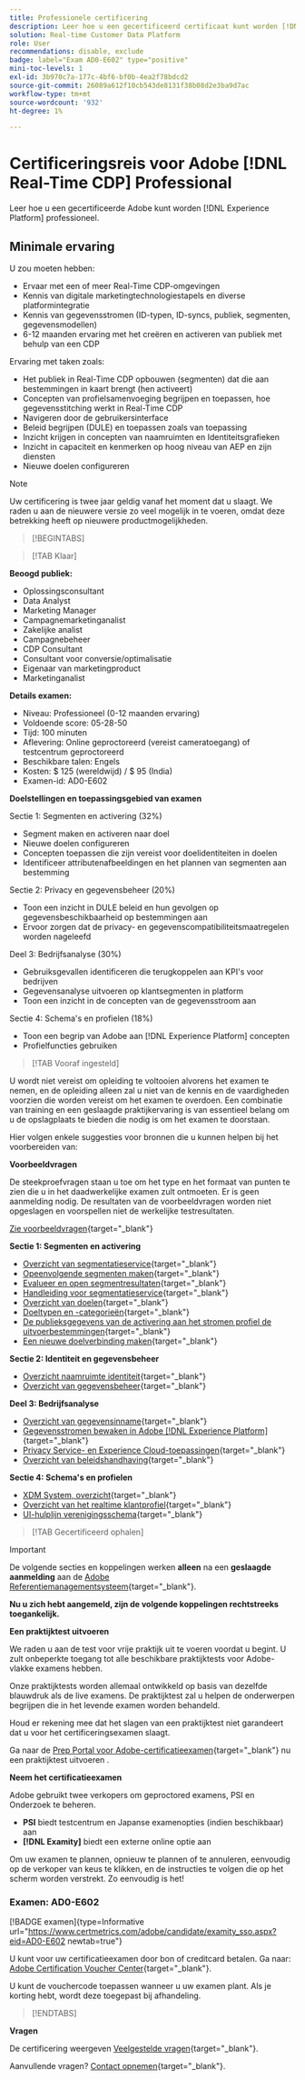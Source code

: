 ```yaml
---
title: Professionele certificering
description: Leer hoe u een gecertificeerd certificaat kunt worden [!DNL Experience Platform] Professioneel in [!DNL Real-Time Customer Data Platform]
solution: Real-time Customer Data Platform
role: User
recommendations: disable, exclude
badge: label="Exam AD0-E602" type="positive"
mini-toc-levels: 1
exl-id: 3b970c7a-177c-4bf6-bf0b-4ea2f78bdcd2
source-git-commit: 26089a612f10cb543de8131f38b08d2e3ba9d7ac
workflow-type: tm+mt
source-wordcount: '932'
ht-degree: 1%

---
```


# Certificeringsreis voor Adobe [!DNL Real-Time CDP] Professional

Leer hoe u een gecertificeerde Adobe kunt worden [!DNL Experience Platform] professioneel.

## Minimale ervaring

U zou moeten hebben:

* Ervaar met een of meer Real-Time CDP-omgevingen
* Kennis van digitale marketingtechnologiestapels en diverse platformintegratie
* Kennis van gegevensstromen (ID-typen, ID-syncs, publiek, segmenten, gegevensmodellen)
* 6-12 maanden ervaring met het creëren en activeren van publiek met behulp van een CDP

Ervaring met taken zoals:

* Het publiek in Real-Time CDP opbouwen (segmenten) dat die aan bestemmingen in kaart brengt (hen activeert)
* Concepten van profielsamenvoeging begrijpen en toepassen, hoe gegevensstitching werkt in Real-Time CDP
* Navigeren door de gebruikersinterface
* Beleid begrijpen (DULE) en toepassen zoals van toepassing
* Inzicht krijgen in concepten van naamruimten en Identiteitsgrafieken
* Inzicht in capaciteit en kenmerken op hoog niveau van AEP en zijn diensten
* Nieuwe doelen configureren

>[!NOTE]
>
>Uw certificering is twee jaar geldig vanaf het moment dat u slaagt. We raden u aan de nieuwere versie zo veel mogelijk in te voeren, omdat deze betrekking heeft op nieuwere productmogelijkheden.

>[!BEGINTABS]

>[!TAB Klaar]

**Beoogd publiek:**

* Oplossingsconsultant
* Data Analyst
* Marketing Manager
* Campagnemarketinganalist
* Zakelijke analist
* Campagnebeheer
* CDP Consultant
* Consultant voor conversie/optimalisatie
* Eigenaar van marketingproduct
* Marketinganalist

**Details examen:**

* Niveau: Professioneel (0-12 maanden ervaring)
* Voldoende score: 05-28-50
* Tijd: 100 minuten
* Aflevering: Online geproctoreerd (vereist cameratoegang) of testcentrum geproctoreerd
* Beschikbare talen: Engels
* Kosten: $ 125 (wereldwijd) / $ 95 (India)
* Examen-id: AD0-E602

**Doelstellingen en toepassingsgebied van examen**

Sectie 1: Segmenten en activering (32%)

* Segment maken en activeren naar doel
* Nieuwe doelen configureren
* Concepten toepassen die zijn vereist voor doelidentiteiten in doelen
* Identificeer attributenafbeeldingen en het plannen van segmenten aan bestemming

Sectie 2: Privacy en gegevensbeheer (20%)

* Toon een inzicht in DULE beleid en hun gevolgen op gegevensbeschikbaarheid op bestemmingen aan
* Ervoor zorgen dat de privacy- en gegevenscompatibiliteitsmaatregelen worden nageleefd

Deel 3: Bedrijfsanalyse (30%)

* Gebruiksgevallen identificeren die terugkoppelen aan KPI&#39;s voor bedrijven
* Gegevensanalyse uitvoeren op klantsegmenten in platform
* Toon een inzicht in de concepten van de gegevensstroom aan

Sectie 4: Schema&#39;s en profielen (18%)

* Toon een begrip van Adobe aan [!DNL Experience Platform] concepten
* Profielfuncties gebruiken

>[!TAB Vooraf ingesteld]

U wordt niet vereist om opleiding te voltooien alvorens het examen te nemen, en de opleiding alleen zal u niet van de kennis en de vaardigheden voorzien die worden vereist om het examen te overdoen. Een combinatie van training en een geslaagde praktijkervaring is van essentieel belang om u de opslagplaats te bieden die nodig is om het examen te doorstaan.

Hier volgen enkele suggesties voor bronnen die u kunnen helpen bij het voorbereiden van:

**Voorbeeldvragen**

De steekproefvragen staan u toe om het type en het formaat van punten te zien die u in het daadwerkelijke examen zult ontmoeten. Er is geen aanmelding nodig. De resultaten van de voorbeeldvragen worden niet opgeslagen en voorspellen niet de werkelijke testresultaten.

[Zie voorbeeldvragen](https://scorpion.caveon.com/launchpad/ad3-e602-adobe-real-time-cdp-business-practitioner-professional-sample-questions){target="_blank"}

**Sectie 1: Segmenten en activering**

* [Overzicht van segmentatieservice](https://experienceleague.adobe.com/docs/experience-platform/segmentation/home.html?lang=en){target="_blank"}
* [Opeenvolgende segmenten maken](https://experienceleague.adobe.com/docs/platform-learn/tutorials/segments/create-sequential-segments.html?lang=en){target="_blank"}
* [Evalueer en open segmentresultaten](https://experienceleague.adobe.com/docs/experience-platform/segmentation/tutorials/evaluate-a-segment.html?lang=en){target="_blank"}
* [Handleiding voor segmentatieservice](https://experienceleague.adobe.com/docs/experience-platform/segmentation/ui/overview.html?lang=en#scheduled-segmentation){target="_blank"}
* [Overzicht van doelen](https://experienceleague.adobe.com/docs/experience-platform/destinations/home.html?lang=en){target="_blank"}
* [Doeltypen en -categorieën](https://experienceleague.adobe.com/docs/experience-platform/destinations/destination-types.html?lang=en){target="_blank"}
* [De publieksgegevens van de activering aan het stromen profiel de uitvoerbestemmingen](https://experienceleague.adobe.com/docs/experience-platform/destinations/ui/activate/activate-streaming-profile-destinations.html?lang=en){target="_blank"}
* [Een nieuwe doelverbinding maken](https://experienceleague.adobe.com/docs/experience-platform/destinations/ui/connect-destination.html?lang=en){target="_blank"}

**Sectie 2: Identiteit en gegevensbeheer**

* [Overzicht naamruimte identiteit](https://experienceleague.adobe.com/docs/experience-platform/identity/namespaces.html?lang=nl){target="_blank"}
* [Overzicht van gegevensbeheer](https://experienceleague.adobe.com/docs/experience-platform/data-governance/home.html?lang=en){target="_blank"}

**Deel 3: Bedrijfsanalyse**

* [Overzicht van gegevensinname](https://experienceleague.adobe.com/docs/experience-platform/ingestion/home.html?lang=en){target="_blank"}
* [Gegevensstromen bewaken in Adobe [!DNL Experience Platform]](https://experienceleague.adobe.com/docs/platform-learn/tutorials/monitoring/data-monitoring.html?lang=en){target="_blank"}
* [Privacy Service- en Experience Cloud-toepassingen](https://experienceleague.adobe.com/docs/experience-platform/privacy/experience-cloud-apps.html?lang=en){target="_blank"}
* [Overzicht van beleidshandhaving](https://experienceleague.adobe.com/docs/experience-platform/data-governance/enforcement/overview.html?lang=en){target="_blank"}

**Sectie 4: Schema&#39;s en profielen**

* [XDM System, overzicht](https://experienceleague.adobe.com/docs/experience-platform/xdm/home.html?lang=nl){target="_blank"}
* [Overzicht van het realtime klantprofiel](https://experienceleague.adobe.com/docs/experience-platform/rtcdp/profile/profile-overview.html?lang=en){target="_blank"}
* [UI-hulplijn verenigingsschema](https://experienceleague.adobe.com/docs/experience-platform/profile/union-schemas/union-schema.html?lang=en){target="_blank"}

>[!TAB Gecertificeerd ophalen]

>[!IMPORTANT]
>
>De volgende secties en koppelingen werken **alleen**  na een **geslaagde aanmelding** aan de [Adobe Referentiemanagementsysteem](http://www.certmetrics.com/adobe){target="_blank"}.

**Nu u zich hebt aangemeld, zijn de volgende koppelingen rechtstreeks toegankelijk.**

**Een praktijktest uitvoeren**

We raden u aan de test voor vrije praktijk uit te voeren voordat u begint. U zult onbeperkte toegang tot alle beschikbare praktijktests voor Adobe-vlakke examens hebben.

Onze praktijktests worden allemaal ontwikkeld op basis van dezelfde blauwdruk als de live examens. De praktijktest zal u helpen de onderwerpen begrijpen die in het levende examen worden behandeld.

Houd er rekening mee dat het slagen van een praktijktest niet garandeert dat u voor het certificeringsexamen slaagt.

Ga naar de [Prep Portal voor Adobe-certificatieexamen](https://www.certmetrics.com/adobe/candidate/gmetrix_sso.aspx){target="_blank"} nu een praktijktest uitvoeren .

**Neem het certificatieexamen**

Adobe gebruikt twee verkopers om geproctored examens, PSI en Onderzoek te beheren.

* **PSI** biedt testcentrum en Japanse examenopties (indien beschikbaar) aan
* **[!DNL Examity]** biedt een externe online optie aan

Om uw examen te plannen, opnieuw te plannen of te annuleren, eenvoudig op de verkoper van keus te klikken, en de instructies te volgen die op het scherm worden verstrekt. Zo eenvoudig is het!

### Examen: AD0-E602

[!BADGE examen]{type=Informative url="https://www.certmetrics.com/adobe/candidate/examity_sso.aspx?eid=AD0-E602 newtab=true"}

U kunt voor uw certificatieexamen door bon of creditcard betalen. Ga naar: [Adobe Certification Voucher Center](https://market.xvoucher.com/adobe/global){target="_blank"}.

U kunt de vouchercode toepassen wanneer u uw examen plant. Als je korting hebt, wordt deze toegepast bij afhandeling.

>[!ENDTABS]

**Vragen**

De certificering weergeven [Veelgestelde vragen](https://experienceleague.adobe.com/docs/certification/certification/faq.html?lang=en){target="_blank"}.

Aanvullende vragen? [Contact opnemen](mailto:certif@adobe.com){target="_blank"}.
